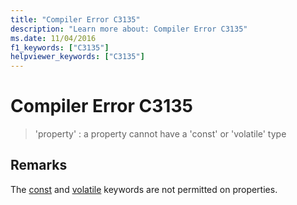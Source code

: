 ```yaml
---
title: "Compiler Error C3135"
description: "Learn more about: Compiler Error C3135"
ms.date: 11/04/2016
f1_keywords: ["C3135"]
helpviewer_keywords: ["C3135"]
---
```

# Compiler Error C3135

> 'property' : a property cannot have a 'const' or 'volatile' type

## Remarks

The [const](../../cpp/const-cpp.md) and [volatile](../../cpp/volatile-cpp.md) keywords are not permitted on properties.
